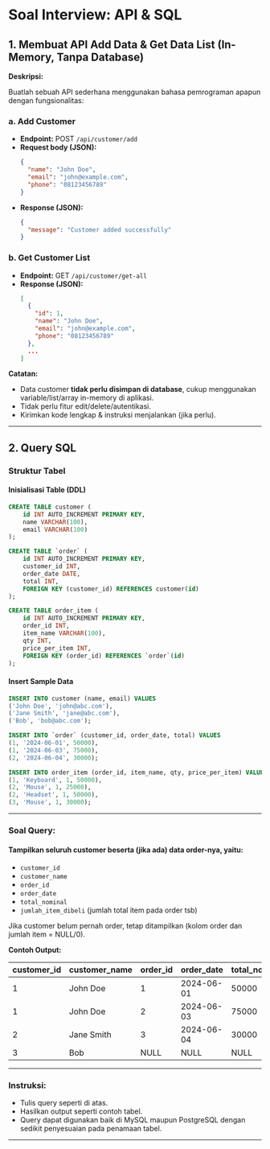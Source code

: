 # Soal Interview: API & SQL

## 1. Membuat API Add Data & Get Data List (In-Memory, Tanpa Database)

**Deskripsi:**

Buatlah sebuah API sederhana menggunakan bahasa pemrograman apapun dengan fungsionalitas:

### a. Add Customer

- **Endpoint:** POST `/api/customer/add`
- **Request body (JSON):**
  ```json
  {
    "name": "John Doe",
    "email": "john@example.com",
    "phone": "08123456789"
  }
  ```
- **Response (JSON):**
  ```json
  {
    "message": "Customer added successfully"
  }
  ```

### b. Get Customer List

- **Endpoint:** GET `/api/customer/get-all`
- **Response (JSON):**
  ```json
  [
    {
      "id": 1,
      "name": "John Doe",
      "email": "john@example.com",
      "phone": "08123456789"
    },
    ...
  ]
  ```

**Catatan:**

- Data customer **tidak perlu disimpan di database**, cukup menggunakan variable/list/array in-memory di aplikasi.
- Tidak perlu fitur edit/delete/autentikasi.
- Kirimkan kode lengkap & instruksi menjalankan (jika perlu).

---

## 2. Query SQL 

### Struktur Tabel

#### Inisialisasi Table (DDL)

```sql
CREATE TABLE customer (
    id INT AUTO_INCREMENT PRIMARY KEY,
    name VARCHAR(100),
    email VARCHAR(100)
);

CREATE TABLE `order` (
    id INT AUTO_INCREMENT PRIMARY KEY,
    customer_id INT,
    order_date DATE,
    total INT,
    FOREIGN KEY (customer_id) REFERENCES customer(id)
);

CREATE TABLE order_item (
    id INT AUTO_INCREMENT PRIMARY KEY,
    order_id INT,
    item_name VARCHAR(100),
    qty INT,
    price_per_item INT,
    FOREIGN KEY (order_id) REFERENCES `order`(id)
);
```

#### Insert Sample Data

```sql
INSERT INTO customer (name, email) VALUES
('John Doe', 'john@abc.com'),
('Jane Smith', 'jane@abc.com'),
('Bob', 'bob@abc.com');

INSERT INTO `order` (customer_id, order_date, total) VALUES
(1, '2024-06-01', 50000),
(1, '2024-06-03', 75000),
(2, '2024-06-04', 30000);

INSERT INTO order_item (order_id, item_name, qty, price_per_item) VALUES
(1, 'Keyboard', 1, 50000),
(2, 'Mouse', 1, 25000),
(2, 'Headset', 1, 50000),
(3, 'Mouse', 1, 30000);
```

---

### Soal Query:

#### **Tampilkan seluruh customer beserta (jika ada) data order-nya, yaitu:**

- `customer_id`
- `customer_name`
- `order_id`
- `order_date`
- `total_nominal`
- `jumlah_item_dibeli` (jumlah total item pada order tsb)

Jika customer belum pernah order, tetap ditampilkan (kolom order dan jumlah item = NULL/0).

**Contoh Output:**

| customer\_id | customer\_name | order\_id | order\_date | total\_nominal | jumlah\_item\_dibeli |
| ------------ | -------------- | --------- | ----------- | -------------- | -------------------- |
| 1            | John Doe       | 1         | 2024-06-01  | 50000          | 1                    |
| 1            | John Doe       | 2         | 2024-06-03  | 75000          | 2                    |
| 2            | Jane Smith     | 3         | 2024-06-04  | 30000          | 1                    |
| 3            | Bob            | NULL      | NULL        | NULL           | 0                    |


---

### **Instruksi:**

- Tulis query seperti di atas.
- Hasilkan output seperti contoh tabel.
- Query dapat digunakan baik di MySQL maupun PostgreSQL dengan sedikit penyesuaian pada penamaan tabel.

---
